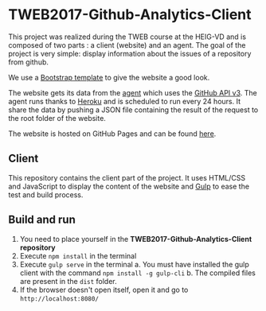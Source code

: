 # TWEB2017-Github-Analytics-Client

This project was realized during the TWEB course at the HEIG-VD and is composed of two parts : a client (website) and an agent. The goal of the project is very simple: display information about the issues of a repository from github.

We use a [Bootstrap template](https://startbootstrap.com/template-categories/all/) to give the website a good look.

The website gets its data from the [agent](https://github.com/danpa32/TWEB2017-Github-Analytics-Agent) which uses the [GitHub API v3](https://developer.github.com/v3/). The agent runs thanks to [Heroku](https://developer.github.com/v3/) and is scheduled to run every 24 hours. It share the data by pushing a JSON file containing the result of the request to the root folder of the website.

The website is hosted on GitHub Pages and can be found [here](https://danpa32.github.io/TWEB2017-Github-Analytics-Client/).


## Client

This repository contains the client part of the project. It uses HTML/CSS and JavaScript to display the content of the website and [Gulp](https://gulpjs.com/) to ease the test and build process.

## Build and run

1. You need to place yourself in the **TWEB2017-Github-Analytics-Client repository**
2. Execute `npm install` in the terminal
3. Execute `gulp serve` in the terminal
    a. You must have installed the gulp client with the command `npm install -g gulp-cli`
    b. The compiled files are present in the `dist` folder.
4. If the browser doesn't open itself, open it and go to `http://localhost:8080/`
